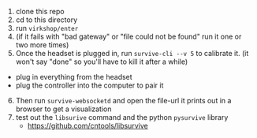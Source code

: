 1. clone this repo
2. cd to this directory
3. run `virkshop/enter`
4. (if it fails with "bad gateway" or "file could not be found" run it one or two more times)
5. Once the headset is plugged in, run `survive-cli --v 5` to calibrate it. (it won't say "done" so you'll have to kill it after a while)
- plug in everything from the headset
- plug the controller into the computer to pair it
6. Then run `survive-websocketd` and open the file-url it prints out in a browser to get a visualization
7. test out the `libsurive` command and the python `pysurvive` library
    - https://github.com/cntools/libsurvive